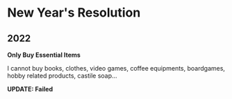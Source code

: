 # New Year's Resolution

## 2022

**Only Buy Essential Items**

I cannot buy books, clothes, video games, coffee equipments, boardgames, hobby related products, castile soap...

**UPDATE: Failed**
